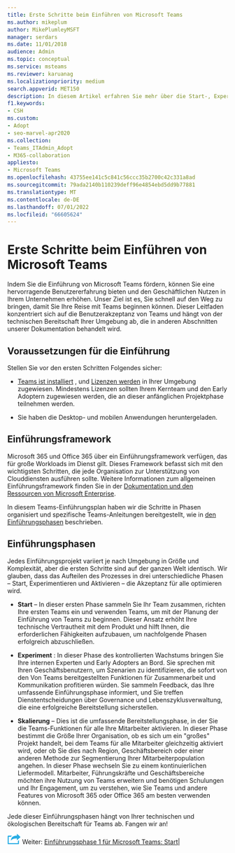 ```yaml
---
title: Erste Schritte beim Einführen von Microsoft Teams
ms.author: mikeplum
author: MikePlumleyMSFT
manager: serdars
ms.date: 11/01/2018
audience: Admin
ms.topic: conceptual
ms.service: msteams
ms.reviewer: karuanag
ms.localizationpriority: medium
search.appverid: MET150
description: In diesem Artikel erfahren Sie mehr über die Start-, Experiment- und Aktivierungsphasen der Einführung von Microsoft Teams.
f1.keywords:
- CSH
ms.custom:
- Adopt
- seo-marvel-apr2020
ms.collection:
- Teams_ITAdmin_Adopt
- M365-collaboration
appliesto:
- Microsoft Teams
ms.openlocfilehash: 43755ee141c5c841c56ccc35b2700c42c331a8ad
ms.sourcegitcommit: 79ada2140b110239deff96e4854ebd5dd9b77881
ms.translationtype: MT
ms.contentlocale: de-DE
ms.lasthandoff: 07/01/2022
ms.locfileid: "66605624"
---
```

# <a name="get-started-driving-adoption-of-microsoft-teams"></a>Erste Schritte beim Einführen von Microsoft Teams

Indem Sie die Einführung von Microsoft Teams fördern, können Sie eine hervorragende Benutzererfahrung bieten und den Geschäftlichen Nutzen in Ihrem Unternehmen erhöhen. Unser Ziel ist es, Sie schnell auf den Weg zu bringen, damit Sie Ihre Reise mit Teams beginnen können. Dieser Leitfaden konzentriert sich auf die Benutzerakzeptanz von Teams und hängt von der technischen Bereitschaft Ihrer Umgebung ab, die in anderen Abschnitten unserer Dokumentation behandelt wird.

## <a name="adoption-prerequisites"></a>Voraussetzungen für die Einführung

Stellen Sie vor den ersten Schritten Folgendes sicher:

- [Teams ist installiert](get-clients.md) , und [Lizenzen werden](/office365/servicedescriptions/teams-service-description) in Ihrer Umgebung zugewiesen. Mindestens Lizenzen sollten Ihrem Kernteam und den Early Adoptern zugewiesen werden, die an dieser anfänglichen Projektphase teilnehmen werden.

- Sie haben die Desktop- und mobilen Anwendungen heruntergeladen. 

## <a name="adoption-framework"></a>Einführungsframework

Microsoft 365 und Office 365 über ein Einführungsframework verfügen, das für große Workloads im Dienst gilt. Dieses Framework befasst sich mit den wichtigsten Schritten, die jede Organisation zur Unterstützung von Clouddiensten ausführen sollte. Weitere Informationen zum allgemeinen Einführungsframework finden Sie in der [Dokumentation und den Ressourcen von Microsoft Enterprise](/microsoft-365/enterprise/). 

In diesem Teams-Einführungsplan haben wir die Schritte in Phasen organisiert und spezifische Teams-Anleitungen bereitgestellt, wie in [den Einführungsphasen](#adoption-phases) beschrieben.

## <a name="adoption-phases"></a>Einführungsphasen 

Jedes Einführungsprojekt variiert je nach Umgebung in Größe und Komplexität, aber die ersten Schritte sind auf der ganzen Welt identisch. Wir glauben, dass das Aufteilen des Prozesses in drei unterschiedliche Phasen – Start, Experimentieren und Aktivieren – die Akzeptanz für alle optimieren wird.  

- **Start** – In dieser ersten Phase sammeln Sie Ihr Team zusammen, richten Ihre ersten Teams ein und verwenden Teams, um mit der Planung der Einführung von Teams zu beginnen. Dieser Ansatz erhöht Ihre technische Vertrautheit mit dem Produkt und hilft Ihnen, die erforderlichen Fähigkeiten aufzubauen, um nachfolgende Phasen erfolgreich abzuschließen. 

- **Experiment** : In dieser Phase des kontrollierten Wachstums bringen Sie Ihre internen Experten und Early Adopters an Bord. Sie sprechen mit Ihren Geschäftsbenutzern, um Szenarien zu identifizieren, die sofort von den Von Teams bereitgestellten Funktionen für Zusammenarbeit und Kommunikation profitieren würden. Sie sammeln Feedback, das Ihre umfassende Einführungsphase informiert, und Sie treffen Dienstentscheidungen über Governance und Lebenszyklusverwaltung, die eine erfolgreiche Bereitstellung sicherstellen.

- **Skalierung** – Dies ist die umfassende Bereitstellungsphase, in der Sie die Teams-Funktionen für alle Ihre Mitarbeiter aktivieren. In dieser Phase bestimmt die Größe Ihrer Organisation, ob es sich um ein "großes" Projekt handelt, bei dem Teams für alle Mitarbeiter gleichzeitig aktiviert wird, oder ob Sie dies nach Region, Geschäftsbereich oder einer anderen Methode zur Segmentierung Ihrer Mitarbeiterpopulation angehen. In dieser Phase wechseln Sie zu einem kontinuierlichen Liefermodell. Mitarbeiter, Führungskräfte und Geschäftsbereiche möchten ihre Nutzung von Teams erweitern und benötigen Schulungen und Ihr Engagement, um zu verstehen, wie Sie Teams und andere Features von Microsoft 365 oder Office 365 am besten verwenden können.

Jede dieser Einführungsphasen hängt von Ihrer technischen und ökologischen Bereitschaft für Teams ab. Fangen wir an!


![Ein Symbol, das den nächsten Schritt darstellt.](media/teams-adoption-next-icon.png) Weiter:        [Einführungsphase 1 für Microsoft Teams: Start](teams-adoption-phase1.md)|